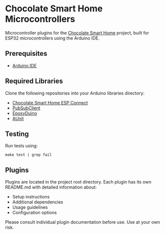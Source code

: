 # Chocolate Smart Home Microcontrollers

Microcontroller plugins for the [Chocolate Smart Home](https://github.com/ZFudge/chocolate-smart-home) project, built for ESP32 microcontrollers using the Arduino IDE.

## Prerequisites

- [Arduino IDE](https://www.arduino.cc/en/software)

## Required Libraries

Clone the following repositories into your Arduino libraries directory:
- [Chocolate Smart Home ESP Connect](https://github.com/ZFudge/Chocolate_Smart_Home_ESP_Connect)
- [PubSubClient](https://github.com/ZFudge/pubsubclient)
- [EpoxyDuino](https://github.com/bxparks/EpoxyDuino)
- [AUnit](https://github.com/bxparks/AUnit)

## Testing

Run tests using:
```
make test | grep fail
```


## Plugins

Plugins are located in the project root directory. Each plugin has its own README.md with detailed information about:
- Setup instructions
- Additional dependencies
- Usage guidelines
- Configuration options

Please consult individual plugin documentation before use. Use at your own risk.
